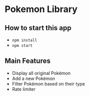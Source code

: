 # Pokemon Library

## How to start this app

* `npm install`
* `npm start`

## Main Features
- Display all original Pokémon
- Add a new Pokémon
- Filter Pokémon based on their type
- Rate limiter